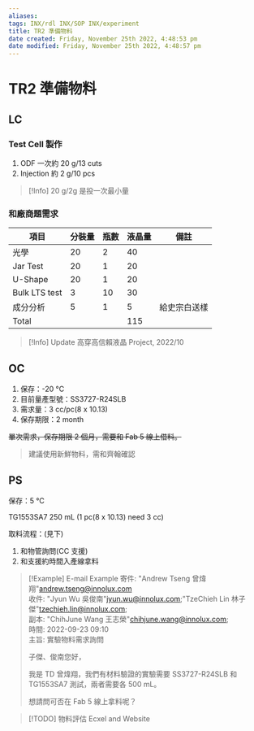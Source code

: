 ```yaml
---
aliases: 
tags: INX/rdl INX/SOP INX/experiment 
title: TR2 準備物料
date created: Friday, November 25th 2022, 4:48:53 pm
date modified: Friday, November 25th 2022, 4:48:57 pm
---
```


# TR2 準備物料

## LC

### Test Cell 製作

1. ODF 一次約 20 g/13 cuts
2. Injection 約 2 g/10 pcs

> [!Info]
> 20 g/2g 是投一次最小量

### 和廠商題需求

| 項目          | 分裝量 | 瓶數 | 液晶量 | 備註         |
| ------------- | ------ | ---- | ------ | ------------ |
| 光學          | 20     | 2    | 40     |              |
| Jar Test      | 20     | 1    | 20     |              |
| U-Shape       | 20     | 1    | 20     |              |
| Bulk LTS test | 3      | 10   | 30     |              |
| 成分分析      | 5      | 1    | 5      | 給史宗白送樣 |
| Total         |        |      | 115    |              |

> [!Info] Update
> 高穿高信賴液晶 Project, 2022/10



## OC

1. 保存：-20 °C
2. 目前量產型號：SS3727-R24SLB
3. 需求量：3 cc/pc(8 x 10.13)
4. 保存期限：2 month

~~單次需求，保存期限 2 個月，需要和 Fab 5 線上借料。~~
> 建議使用新鮮物料，需和齊翰確認

## PS

保存：5 °C

TG1553SA7 250 mL
(1 pc(8 x 10.13) need 3 cc)

取料流程：(見下)
1. 和物管詢問(CC 支援)
2. 和支援約時間入產線拿料

> [!Example] E-mail Example
> 寄件: "Andrew Tseng 曾煒翔"<andrew.tseng@innolux.com>  
> 收件: "Jyun Wu 吳俊南"<jyun.wu@innolux.com>;"TzeChieh Lin 林子傑"<tzechieh.lin@innolux.com>;  
> 副本: "ChihJune Wang 王志榮"<chihjune.wang@innolux.com>;  
> 時間: 2022-09-23 09:10  
> 主旨: 實驗物料需求詢問  
> 
> 子傑、俊南您好，
> 
> 我是 TD 曾煒翔，我們有材料驗證的實驗需要 SS3727-R24SLB 和 TG1553SA7 測試，兩者需要各 500 mL。
> 
> 想請問可否在 Fab 5 線上拿料呢？

> [!TODO]
> 物料評估 Ecxel and Website

